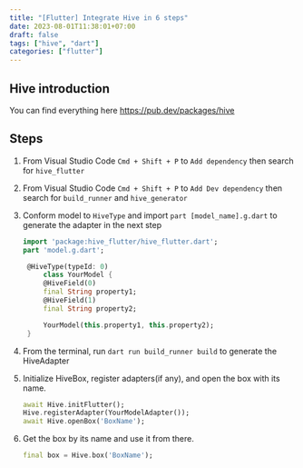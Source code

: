 ```yaml
---
title: "[Flutter] Integrate Hive in 6 steps"
date: 2023-08-01T11:38:01+07:00
draft: false
tags: ["hive", "dart"]
categories: ["flutter"]
---
```


## Hive introduction

You can find everything here https://pub.dev/packages/hive

## Steps

1. From Visual Studio Code
   `Cmd + Shift + P`
   to `Add dependency` then search for `hive_flutter`
2. From Visual Studio Code
   `Cmd + Shift + P`
   to `Add Dev dependency` then search for `build_runner` and `hive_generator`
3. Conform model to `HiveType` and import `part [model_name].g.dart` to generate the adapter in the next step

   ```Dart
   import 'package:hive_flutter/hive_flutter.dart';
   part 'model.g.dart';

    @HiveType(typeId: 0)
        class YourModel {
        @HiveField(0)
        final String property1;
        @HiveField(1)
        final String property2;

        YourModel(this.property1, this.property2);
    }
   ```

4. From the terminal, run `dart run build_runner build` to generate the HiveAdapter
5. Initialize HiveBox, register adapters(if any), and open the box with its name.
   ```Dart
   await Hive.initFlutter();
   Hive.registerAdapter(YourModelAdapter());
   await Hive.openBox('BoxName');
   ```
6. Get the box by its name and use it from there.
   ```Dart
   final box = Hive.box('BoxName');
   ```
